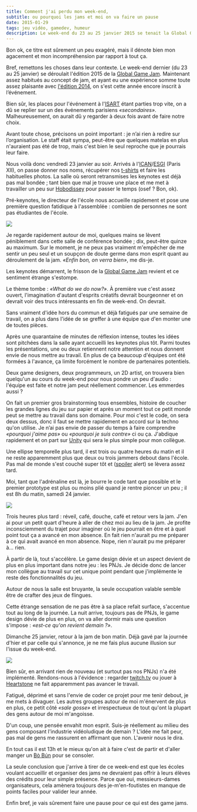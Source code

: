 ```yaml
---
title: Comment j'ai perdu mon week-end,
subtitle: ou pourquoi les jams et moi on va faire un pause
date: 2015-01-29
tags: jeu vidéo, gamedev, humeur
description: Le week-end du 23 au 25 janvier 2015 se tenait la Global Game Jam. Notre expérience nous a bien refroidit.
---
```


Bon ok, ce titre est sûrement un peu exagéré, mais il dénote bien mon agacement et mon incompréhension par rapport à tout ça.  

Bref, remettons les choses dans leur contexte. Le week-end dernier (du 23 au 25 janvier) se déroulait l'édition 2015 de la [Global Game Jam](http://globalgamejam.org/). Maintenant assez habitués au concept de jam, et ayant eu une expérience somme toute assez plaisante avec [l'édition 2014](https://www.flickr.com/photos/isartdigital/sets/72157640350060744/show/), on s'est cette année encore inscrit à l’événement.  

Bien sûr, les places pour l'événement à l'[ISART](http://www.isartdigital.com/) étant parties trop vite, on a dû se replier sur un des événements parisiens *«secondaires»*. Malheureusement, on aurait dû y regarder à deux fois avant de faire notre choix.  

<!--more-->

Avant toute chose, précisons un point important&nbsp;: je n’ai rien à redire sur l’organisation. Le staff était sympa, peut-être que quelques matelas en plus n'auraient pas été de trop, mais c'est bien le seul reproche que je pourrais leur faire.  

Nous voilà donc vendredi 23 janvier au soir. Arrivés à l'[ICAN](http://www.ican-design.fr/)/[ESGI](http://www.esgi.fr) (Paris XII), on passe donner nos noms, récupérer nos [t-shirts](https://twitter.com/pauljoannon/status/633896253449859075) et faire les habituelles photos. La salle où seront retransmises les keynotes est déjà pas mal bondée ; tant bien que mal je trouve une place et me met à travailler un peu sur [Hobodissey](http://mysweetwhomp.fr/tagged/hobodyssey) pour passer le temps (osef&nbsp;? Bon, ok).  

Pré-keynotes, le directeur de l'école nous accueille rapidement et pose une première question fatidique à l'assemblée&nbsp;: combien de personnes ne sont pas étudiantes de l'école.  

![](http://38.media.tumblr.com/60951150a0e1785b4f9c7454a269abe8/tumblr_inline_nixtolYAiM1t5fqs1.gif)

Je regarde rapidement autour de moi, quelques mains se lèvent péniblement dans cette salle de conférence bondée&nbsp;; dix, peut-être quinze au maximum. Sur le moment, je ne peux pas vraiment m'empêcher de me sentir un peu seul et un soupçon de doute germe dans mon esprit quant au déroulement de la jam. *«Enfin bon, on verra bien»*, me dis-je.  

Les keynotes démarrent, le frisson de la [Global Game Jam](http://globalgamejam.org/) revient et ce sentiment étrange s'estompe.  

Le thème tombe&nbsp;: *«What do we do now?»*. À première vue c'est assez ouvert, l'imagination d'autant d'esprits créatifs devrait bourgeonner et on devrait voir des trucs intéressants en fin de week-end. On devrait.

Sans vraiment d'idée hors du commun et déjà fatigués par une semaine de travail, on a plus dans l'idée de se greffer à une équipe que d'en monter une de toutes pièces.  

Après une quarantaine de minutes de réflexion intense, toutes les idées sont pitchées dans la salle ayant accueilli les keynotes plus tôt. Parmi toutes les présentations, une ou deux retiennent notre attention et nous donnent envie de nous mettre au travail. En plus de ça beaucoup d'équipes ont été formées à l'avance, ça limite forcément le nombre de partenaires potentiels.  

Deux game designers, deux programmeurs, un 2D artist, on trouvera bien quelqu'un au cours du week-end pour nous pondre un peu d'audio&nbsp;: l'équipe est faite et notre jam peut réellement commencer. Les emmerdes aussi&nbsp;?  

On fait un premier gros brainstorming tous ensembles, histoire de coucher les grandes lignes du jeu sur papier et après un moment tout ce petit monde peut se mettre au travail dans son domaine. Pour moi c'est le code, on sera deux dessus, donc il faut se mettre rapidement en accord sur la techno qu'on utilise. Je n’ai pas envie de passer du temps à faire comprendre *«pourquoi j'aime pas»* ou *«pourquoi je suis contre»* ci ou ça. J'abdique rapidement et on part sur [Unity](http://unity3d.com/) qui sera le plus simple pour mon collègue.  

Une ellipse temporelle plus tard, il est trois ou quatre heures du matin et il ne reste apparemment plus que deux ou trois jammers debout dans l'école. Pas mal de monde s'est couché super tôt et ([spoiler](http://twitter.com/itsnotaspoil/) alert) se lèvera assez tard.  

Moi, tant que l'adrénaline est là, je bourre le code tant que possible et le premier prototype est plus ou moins plié quand je rentre pioncer un peu&nbsp;; il est 8h du matin, samedi 24 janvier.  

![](http://38.media.tumblr.com/ea8c169d3e8bd304e91e8e4a7448ab4e/tumblr_inline_nixtpoQSTf1t5fqs1.gif)

Trois heures plus tard&nbsp;: réveil, café, douche, café et retour vers la jam. J'en ai pour un petit quart d'heure à aller de chez moi au lieu de la jam. Je profite inconsciemment du trajet pour imaginer où le jeu pourrait en être et à quel point tout ça a avancé en mon absence. En fait rien n'aurait pu me préparer à ce qui avait avancé en mon absence. Nope, rien n'aurait pu me préparer à… rien.  

À partir de là, tout s'accélère. Le game design dévie et un aspect devient de plus en plus important dans notre jeu&nbsp;: les PNJs. Je décide donc de lancer mon collègue au travail sur cet unique point pendant que j'implémente le reste des fonctionnalités du jeu.  

Autour de nous la salle est bruyante, la seule occupation valable semble être de crafter des jeux de flingues.  

Cette étrange sensation de ne pas être à sa place refait surface, s'accentue tout au long de la journée. La nuit arrive, toujours pas de PNJs, le game design dévie de plus en plus, on va aller dormir mais une question s'impose&nbsp;: *«est-ce qu'on revient demain&nbsp;?»*.  

Dimanche 25 janvier, retour à la jam de bon matin. Déjà gavé par la journée d'hier et par celle qui s'annonce, je ne me fais plus aucune illusion sur l'issue du week-end.  

![](http://31.media.tumblr.com/5c72f3da1c46b7846f94feafdf635984/tumblr_inline_nixtqnLGkK1t5fqs1.gif)

Bien sûr, en arrivant rien de nouveau (et surtout pas nos PNJs) n'a été implémenté. Rendons-nous à l'évidence&nbsp;: regarder [twitch.tv](http://twitch.tv) ou jouer à [Heartstone](http://eu.battle.net/hearthstone/fr/) ne fait apparemment pas avancer le travail.  

Fatigué, déprimé et sans l'envie de coder ce projet pour me tenir debout, je me mets à divaguer. Les autres groupes autour de moi m'énervent de plus en plus, ce petit côté *«sale gosse»* et irrespectueux de tout qu'ont la plupart des gens autour de moi m'angoisse.  

D'un coup, une pensée envahit mon esprit. Suis-je réellement au milieu des gens composant l'industrie vidéoludique de demain&nbsp;? L'idée me fait peur, pas mal de gens me rassurent en affirmant que non. L'avenir nous le dira.  

En tout cas il est 13h et le mieux qu'on ait à faire c'est de partir et d'aller manger un [Bò Bún](http://www.lelotus13.com/) pour se consoler.  

La seule conclusion que j'arrive à tirer de ce week-end est que les écoles voulant accueillir et organiser des jams ne devraient pas offrir à leurs élèves des crédits pour leur simple présence. Parce que oui, messieurs-dames organisateurs, cela amènera toujours des je-m'en-foutistes en manque de points faciles pour valider leur année.  

Enfin bref, je vais sûrement faire une pause pour ce qui est des game jams.  
